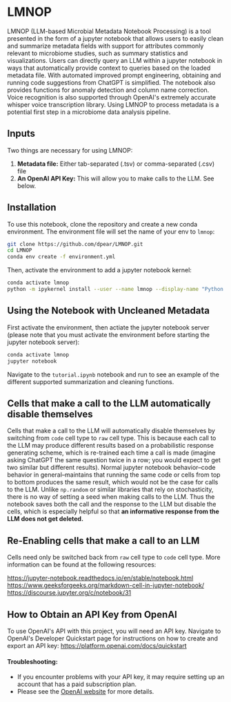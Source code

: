 # LMNOP

LMNOP (LLM-based Microbial Metadata Notebook Processing) is a tool presented in the form of a jupyter notebook that allows users to easily clean and summarize metadata fields with support for attributes commonly relevant to microbiome studies, such as summary statistics and visualizations. Users can directly query an LLM within a jupyter notebook in ways that automatically provide context to queries based on the loaded metadata file. With automated improved prompt engineering, obtaining and running code suggestions from ChatGPT is simplified. The notebook also provides functions for anomaly detection and column name correction. Voice recognition is also supported through OpenAI's extremely accurate whisper voice transcription library. Using LMNOP to process metadata is a potential first step in a microbiome data analysis pipeline.

## Inputs

Two things are necessary for using LMNOP:
1) **Metadata file:** Either tab-separated (.tsv) or comma-separated (.csv) file
2) **An OpenAI API Key:** This will allow you to make calls to the LLM. See below.
   
## Installation

To use this notebook, clone the repository and create a new conda environment.
The environment file will set the name of your env to `lmnop`:

```bash
git clone https://github.com/dpear/LMNOP.git
cd LMNOP
conda env create -f environment.yml
```

Then, activate the environment to add a jupyter notebook kernel:
```bash
conda activate lmnop
python -m ipykernel install --user --name lmnop --display-name "Python (lmnop jupyter kernel)"
```

## Using the Notebook with Uncleaned Metadata

First activate the environment, then actiate the jupyter notebook server (please note that you must activate the environment before starting the jupyter notebook server):
```bash
conda activate lmnop
jupyter notebook
```
Navigate to the `tutorial.ipynb` notebook and run to see an example of the different supported summarization and cleaning functions. 

## Cells that make a call to the LLM automatically disable themselves
Cells that make a call to the LLM will automatically disable themselves by switching from `code` cell type to `raw` cell type. This is because each call to the LLM may produce different results based on a probabilistic response generating scheme, which is re-trained each time a call is made (imagine asking ChatGPT the same question twice in a row; you would expect to get two similar but different results). Normal jupyter notebook behavior–code behavior in general–maintains that running the same code or cells from top to bottom produces the same result, which would not be the case for calls to the LLM. Unlike `np.random` or similar libraries that rely on stochasticity, there is no way of setting a seed when making calls to the LLM. Thus the notebook saves both the call and the response to the LLM but disable the cells, which is especially helpful so that **an informative response from the LLM does not get deleted.**

## Re-Enabling cells that make a call to an LLM
Cells need only be switched back from `raw` cell type to `code` cell type. More information can be found at the following resources:

https://jupyter-notebook.readthedocs.io/en/stable/notebook.html
https://www.geeksforgeeks.org/markdown-cell-in-jupyter-notebook/
https://discourse.jupyter.org/c/notebook/31


## How to Obtain an API Key from OpenAI

To use OpenAI's API with this project, you will need an API key.
Navigate to OpenAI's Developer Quickstart page for instructions on how to create and export an API key:
https://platform.openai.com/docs/quickstart

#### Troubleshooting:
- If you encounter problems with your API key, it may require setting up an account that has a paid subscription plan. 
- Please see the [OpenAI website](https://platform.openai.com/) for more details.
